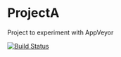 # ProjectA
Project to experiment with AppVeyor

[![Build Status](https://ci.appveyor.com/api/projects/status/7afarmp1miyos9kk/branch/master?svg=true)](https://ci.appveyor.com/project/IlyaFinkelshteyn/projecta/branch/master)
